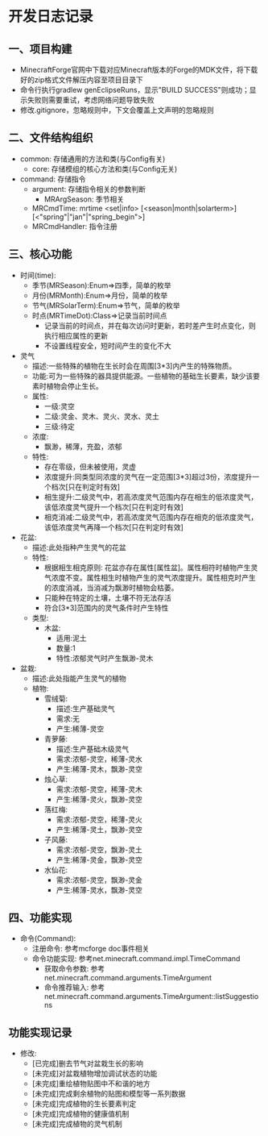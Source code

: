 # 开发日志记录

## 一、项目构建
- MinecraftForge官网中下载对应Minecraft版本的Forge的MDK文件，将下载好的zip格式文件解压内容至项目目录下
- 命令行执行gradlew genEclipseRuns，显示"BUILD SUCCESS"则成功；显示失败则需要重试，考虑网络问题导致失败
- 修改.gitignore，忽略规则中，下文会覆盖上文声明的忽略规则

## 二、文件结构组织
- common: 存储通用的方法和类(与Config有关)
  - core: 存储模组的核心方法和类(与Config无关)
- command: 存储指令
  - argument: 存储指令相关的参数判断
    - MRArgSeason: 季节相关
  - MRCmdTime: mrtime <set|info> [<season|month|solarterm>] [<"spring"|"jan"|"spring_begin">]
  - MRCmdHandler: 指令注册

## 三、核心功能
- 时间(time):
  - 季节(MRSeason):Enum=>四季，简单的枚举
  - 月份(MRMonth):Enum=>月份，简单的枚举
  - 节气(MRSolarTerm):Enum=>节气，简单的枚举
  - 时点(MRTimeDot):Class=>记录当前时间点
    - 记录当前的时间点，并在每次访问时更新，若时差产生时点变化，则执行相应属性的更新
    - 不设置线程安全，短时间产生的变化不大
- 灵气
	- 描述:一些特殊的植物在生长时会在周围[3*3]内产生的特殊物质。
	- 功能:可为一些特殊的器具提供能源。一些植物的基础生长要素，缺少该要素时植物会停止生长。
	- 属性:
		- 一级:灵空
		- 二级:灵金、灵木、灵火、灵水、灵土
		- 三级:待定
	- 浓度:
		- 飘渺，稀薄，充盈，浓郁
	- 特性:
		- 存在零级，但未被使用，灵虚
		- 浓度提升:同类型同浓度的灵气在一定范围[3*3]超过3份，浓度提升一个档次[只在判定时有效]
		- 相生提升:二级灵气中，若高浓度灵气范围内存在相生的低浓度灵气，该低浓度灵气提升一个档次[只在判定时有效]
		- 相克消减:二级灵气中，若高浓度灵气范围内存在相克的低浓度灵气，该低浓度灵气再降一个档次[只在判定时有效]
- 花盆:
    - 描述:此处指种产生灵气的花盆
    - 特性:
        - 根据相生相克原则: 花盆亦存在属性[属性盆]。属性相符时植物产生灵气浓度不变。属性相生时植物产生的灵气浓度提升。属性相克时产生的浓度消减，当消减为飘渺时植物会枯萎。
        - 只能种在特定的土壤，土壤不符无法存活
        - 符合[3*3]范围内的灵气条件时产生特性
    - 类型:
        - 木盆:
            - 适用:泥土
            - 数量:1
            - 特性:浓郁灵气时产生飘渺-灵木
- 盆栽:
	- 描述:此处指能产生灵气的植物
	- 植物:
        - 雪绒菊:
        	- 描述:生产基础灵气
        	- 需求:无
        	- 产生:稀薄-灵空
        - 青萝藤:
        	- 描述:生产基础木级灵气
        	- 需求:浓郁-灵空，稀薄-灵水
        	- 产生:稀薄-灵木，飘渺-灵空
      	- 烛心草:
        	- 需求:浓郁-灵空，稀薄-灵木
        	- 产生:稀薄-灵火，飘渺-灵空
      	- 落红梅:
        	- 需求:浓郁-灵空，稀薄-灵火
        	- 产生:稀薄-灵土，飘渺-灵空
      	- 子风藤:
        	- 需求:浓郁-灵空，飘渺-灵土
        	- 产生:稀薄-灵金，飘渺-灵空
      	- 水仙花:
        	- 需求:浓郁-灵空，飘渺-灵金
        	- 产生:稀薄-灵水，飘渺-灵空


## 四、功能实现
- 命令(Command):
    - 注册命令: 参考mcforge doc事件相关
    - 命令功能实现: 参考net.minecraft.command.impl.TimeCommand
      - 获取命令参数: 参考net.minecraft.command.arguments.TimeArgument
      - 命令推荐输入: 参考net.minecraft.command.arguments.TimeArgument::listSuggestions

## 功能实现记录
- 修改:
    - [已完成]删去节气对盆栽生长的影响
    - [未完成]对盆栽植物增加调试状态的功能
    - [未完成]重绘植物贴图中不和谐的地方
    - [未完成]完成剩余植物的贴图和模型等一系列数据
    - [未完成]完成植物的生长要素判定
    - [未完成]完成植物的健康值机制
    - [未完成]完成植物的灵气机制
